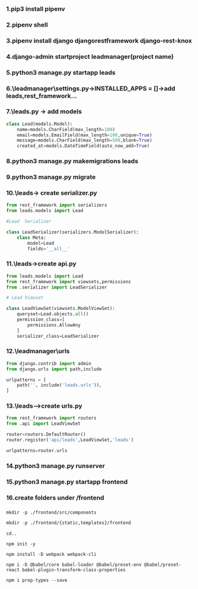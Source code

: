 ### 1.pip3 install  pipenv

### 2.pipenv shell

### 3.pipenv install django djangorestframework django-rest-knox

### 4.django-admin startproject leadmanager(project name)

### 5.python3 manage.py startapp leads

### 6.\leadmanager\settings.py->INSTALLED_APPS = []->add leads,rest_framework...

### 7.\leads.py -> add  models

  

```python
class Lead(models.Model):
    name=models.CharField(max_length=100)
    email=models.EmailField(max_length=100,unique=True)
    message=models.CharField(max_length=500,blank=True)
    created_at=models.DateTimeField(auto_now_add=True)
```

### 8.python3 manage.py makemigrations leads

### 9.python3 manage.py migrate

### 10.\leads-> create serializer.py

```python
from rest_framework import serializers
from leads.models import Lead

#Lead  Serializer

class LeadSerializer(serializers.ModelSerializer):
    class Meta:
        model=Lead
        fields='__all__'
```

### 11.\leads->create api.py

```python
from leads.models import Lead
from rest_framework import viewsets,permissions
from .serializer import LeadSerializer

# Lead Viewset

class LeadViewSet(viewsets.ModelViewSet):
    queryset=Lead.objects.all()
    permission_class=[
        permissions.AllowAny
    ]
    serializer_class=LeadSerializer
```

### 12.\leadmanager\urls

```python
from django.contrib import admin
from django.urls import path,include

urlpatterns = [
    path('', include('leads.urls')),  
]
```

### 13.\leads-->create urls.py

```python
from rest_framework import routers
from .api import LeadViewSet

router=routers.DefaultRouter()
router.register('api/leads',LeadViewSet,'leads')

urlpatterns=router.urls
```

### 14.python3 manage.py runserver

### 15.python3 manage.py startapp frontend

### 16.create folders under /frontend

###   

```commonlisp
mkdir -p ./frontend/src/components
```

```commonlisp
mkdir -p ./frontend/{static,templates}/frontend
```

```
cd..

npm init -y

npm install -D webpack webpack-cli

npm i -D @babel/core babel-loader @babel/preset-env @babel/preset-react babel-plugin-transform-class-properties

npm i prop-types --save
```


